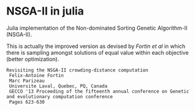 # NSGA-II in julia

Julia implementation of the Non-dominated Sorting Genetic Algorithm-II (NSGA-II).

This is actually the improved version as devised by *Fortin et al* in which there is sampling
amongst solutions of equal value within each objective (better optimization).

~~~
Revisiting the NSGA-II crowding-distance computation
 Felix-Antoine Fortin
 Marc Parizeau
 Universite Laval, Quebec, PQ, Canada
 GECCO '13 Proceeding of the fifteenth annual conference on Genetic and evolutionary computation conference
 Pages 623-630
~~~

